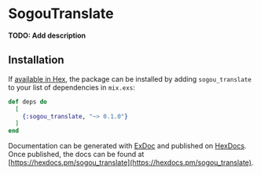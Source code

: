 # SogouTranslate

**TODO: Add description**

## Installation

If [available in Hex](https://hex.pm/docs/publish), the package can be installed
by adding `sogou_translate` to your list of dependencies in `mix.exs`:

```elixir
def deps do
  [
    {:sogou_translate, "~> 0.1.0"}
  ]
end
```

Documentation can be generated with [ExDoc](https://github.com/elixir-lang/ex_doc)
and published on [HexDocs](https://hexdocs.pm). Once published, the docs can
be found at [https://hexdocs.pm/sogou_translate](https://hexdocs.pm/sogou_translate).

